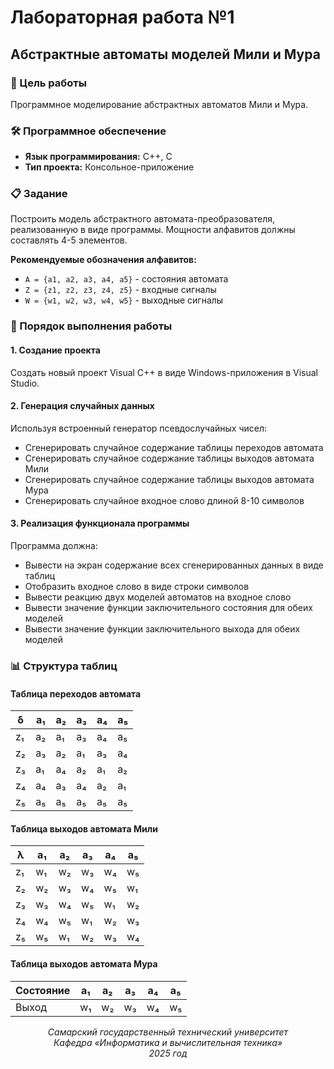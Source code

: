 # Лабораторная работа №1
## Абстрактные автоматы моделей Мили и Мура

### 🎯 Цель работы
Программное моделирование абстрактных автоматов Мили и Мура.

### 🛠️ Программное обеспечение
- **Язык программирования:** C++, C
- **Тип проекта:** Консольное-приложение

### 📋 Задание
Построить модель абстрактного автомата-преобразователя, реализованную в виде программы. Мощности алфавитов должны составлять 4-5 элементов.

**Рекомендуемые обозначения алфавитов:**
- `A = {a1, a2, a3, a4, a5}` - состояния автомата
- `Z = {z1, z2, z3, z4, z5}` - входные сигналы
- `W = {w1, w2, w3, w4, w5}` - выходные сигналы

### 📝 Порядок выполнения работы

#### 1. Создание проекта
Создать новый проект Visual C++ в виде Windows-приложения в Visual Studio.

#### 2. Генерация случайных данных
Используя встроенный генератор псевдослучайных чисел:
- Сгенерировать случайное содержание таблицы переходов автомата
- Сгенерировать случайное содержание таблицы выходов автомата Мили
- Сгенерировать случайное содержание таблицы выходов автомата Мура
- Сгенерировать случайное входное слово длиной 8-10 символов

#### 3. Реализация функционала программы
Программа должна:
- Вывести на экран содержание всех сгенерированных данных в виде таблиц
- Отобразить входное слово в виде строки символов
- Вывести реакцию двух моделей автоматов на входное слово
- Вывести значение функции заключительного состояния для обеих моделей
- Вывести значение функции заключительного выхода для обеих моделей

### 📊 Структура таблиц

#### Таблица переходов автомата
| δ   | a₁ | a₂ | a₃ | a₄ | a₅ |
|-----|----|----|----|----|----|
| z₁  | a₂ | a₁ | a₃ | a₄ | a₅ |
| z₂  | a₃ | a₂ | a₁ | a₃ | a₄ |
| z₃  | a₁ | a₄ | a₂ | a₁ | a₂ |
| z₄  | a₄ | a₃ | a₄ | a₂ | a₁ |
| z₅  | a₅ | a₅ | a₅ | a₅ | a₅ |

#### Таблица выходов автомата Мили
| λ   | a₁ | a₂ | a₃ | a₄ | a₅ |
|-----|----|----|----|----|----|
| z₁  | w₁ | w₂ | w₃ | w₄ | w₅ |
| z₂  | w₂ | w₃ | w₄ | w₅ | w₁ |
| z₃  | w₃ | w₄ | w₅ | w₁ | w₂ |
| z₄  | w₄ | w₅ | w₁ | w₂ | w₃ |
| z₅  | w₅ | w₁ | w₂ | w₃ | w₄ |

#### Таблица выходов автомата Мура
| Состояние | a₁ | a₂ | a₃ | a₄ | a₅ |
|-----------|----|----|----|----|----|
| Выход     | w₁ | w₂ | w₃ | w₄ | w₅ |

<div align="center">

*Самарский государственный технический университет*  
*Кафедра «Информатика и вычислительная техника»*  
*2025 год*

</div>
